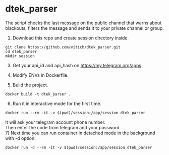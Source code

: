 # dtek_parser
The script checks the last message on the public channel that warns about blackouts, filters the message and sends it to your private channel or group.<br />

1) Download this repo and create session directory inside.<br />
```
git clone https://github.com/vitich/dtek_parser.git
cd dtek_parser
mkdir session
```
3) Get your api_id and api_hash on https://my.telegram.org/apps<br />

4) Modify ENVs in Dockerfile.<br />

5) Build the project.<br />
```
docker build -t dtek_parser .
```
6) Run it in interactive mode for the first time.<br />
```
docker run --rm -it -v $(pwd)/session:/app/session dtek_parser
```
It will ask your telegram account phone number.<br />
Then enter the code from telegram and your password.<br />
7) Next time you can run container in detached mode in the background with -d option.<br /> 
```
docker run -d --rm -it -v $(pwd)/session:/app/session dtek_parser
```
